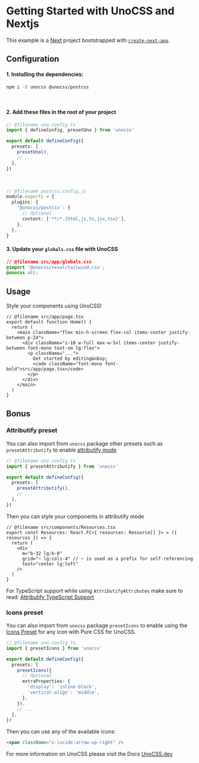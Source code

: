 # Getting Started with UnoCSS and Nextjs

This example is a [Next](https://nextjs.org/) project bootstrapped with [`create-next-app`](https://github.com/vercel/next.js/tree/canary/packages/create-next-app).

## Configuration

#### 1. Installing the dependencies:

```bash
npm i -D unocss @unocss/postcss
```

<br>

#### 2. Add these files in the root of your project

```ts
// @filename uno.config.ts
import { defineConfig, presetUno } from 'unocss'

export default defineConfig({
  presets: [
    presetUno(),
    // ...
  ],
})
```

<br>

```ts
// @filename postcss.config.js
module.exports = {
  plugins: {
    '@unocss/postcss': {
      // Optional
      content: ['**/*.{html,js,ts,jsx,tsx}'],
    },
  },
}
```

#### 3. Update your `globals.css` file with UnoCSS

```css
// @filename src/app/globals.css
@import '@unocss/reset/tailwind.css';
@unocss all;
```

## Usage

Style your components using UnoCSS!

```tsx
// @filename src/app/page.tsx
export default function Home() {
  return (
    <main className="flex min-h-screen flex-col items-center justify-between p-24">
      <div className="z-10 w-full max-w-5xl items-center justify-between font-mono text-sm lg:flex">
        <p className="...">
          Get started by editing&nbsp;
          <code className="font-mono font-bold">src/app/page.tsx</code>
        </p>
      </div>
    </main>
  )
}
```

## Bonus

### Attributify preset

You can also import from `unocss` package other presets such as `presetAttributify` to enable [attributify mode](https://unocss.dev/presets/attributify#attributify-preset)

```ts
// @filename uno.config.ts
import { presetAttributify } from 'unocss'

export default defineConfig({
  presets: [
    presetAttributify(),
    // ...
  ],
})
```

Then you can style your components in attributify mode

```tsx
// @filename src/components/Resources.tsx
export const Resources: React.FC<{ resources: Resource[] }> = ({ resources }) => {
  return (
    <div
      m="b-32 lg:b-0"
      grid="~ lg:cols-4" // ~ is used as a prefix for self-referencing
      text="center lg:left"
    />
  )
}
```

For TypeScript support while using `AttributifyAttributes` make sure to read: [Attributify TypeScript Support](https://unocss.dev/presets/attributify#typescript-support-jsx-tsx)

### Icons preset

You can also import from `unocss` package `presetIcons` to enable using the [Icons Preset](https://unocss.dev/presets/icons) for any icon with Pure CSS for UnoCSS.

```ts
// @filename uno.config.ts
import { presetIcons } from 'unocss'

export default defineConfig({
  presets: [
    presetIcons({
      // Optional
      extraProperties: {
        'display': 'inline-block',
        'vertical-align': 'middle',
      },
    }),
    // ...
  ],
})
```

Then you can use any of the available icons:

```html
<span className="i-lucide:arrow-up-right" />
```

For more information on UnoCSS please visit the Docs [UnoCSS.dev](https://unocss.dev/)
